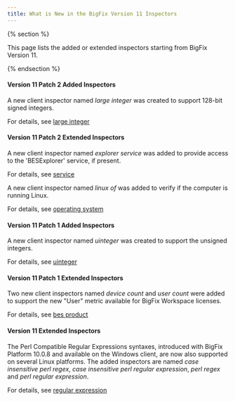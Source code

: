 ```yaml
---
title: What is New in the BigFix Version 11 Inspectors
---
```


{% section %}

This page lists the added or extended inspectors starting from BigFix Version 11.

{% endsection %}


#### Version 11 Patch 2 Added Inspectors

A new client inspector named *large integer* was created to support 128-bit signed integers.

For details, see [large integer](https://developer.bigfix.com/relevance/reference/large-integer.html)

#### Version 11 Patch 2 Extended Inspectors

A new client inspector named *explorer service* was added to provide access to the 'BESExplorer' service, if present.

For details, see [service](https://developer.bigfix.com/relevance/reference/service.html)

A new client inspector named *linux of* was added to verify if the computer is running Linux.

For details, see [operating system](https://developer.bigfix.com/relevance/reference/operating-system.html)

#### Version 11 Patch 1 Added Inspectors

A new client inspector named *uinteger* was created to support the unsigned integers.

For details, see [uinteger](https://developer.bigfix.com/relevance/reference/uinteger.html)

#### Version 11 Patch 1 Extended Inspectors

Two new client inspectors named *device count* and *user count* were added to support the new "User" metric available for BigFix Workspace licenses.

For details, see [bes product](https://developer.bigfix.com/relevance/reference/bes-product.html)

#### Version 11 Extended Inspectors

The Perl Compatible Regular Expressions syntaxes, introduced with BigFix Platform 10.0.8 and available on the Windows client, are now also supported on several Linux platforms.
The added inspectors are named *case insensitive perl regex*, *case insensitive perl regular expression*, *perl regex* and *perl regular expression*.

For details, see [regular expression](https://developer.bigfix.com/relevance/reference/regular-expression.html)

